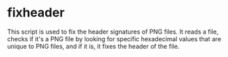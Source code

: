 # fixheader
This script is used to fix the header signatures of PNG files. It reads a file, checks if it's a PNG file by looking for specific hexadecimal values that are unique to PNG files, and if it is, it fixes the header of the file.
